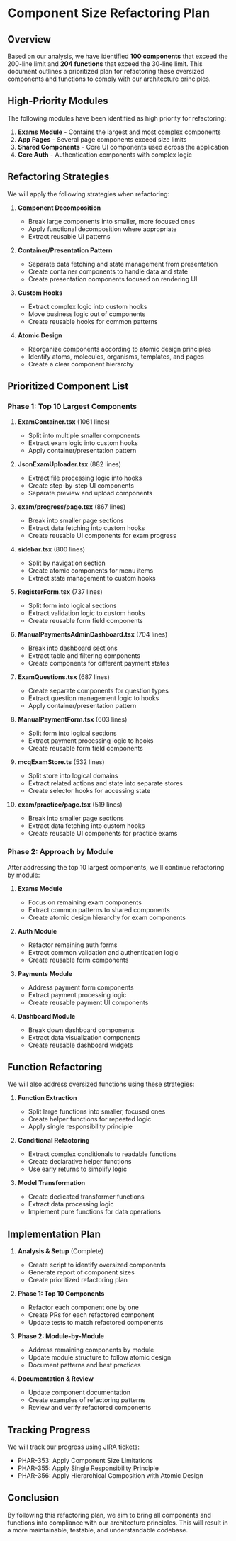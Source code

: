 # Component Size Refactoring Plan

## Overview

Based on our analysis, we have identified **100 components** that exceed the 200-line limit and **204 functions** that exceed the 30-line limit. This document outlines a prioritized plan for refactoring these oversized components and functions to comply with our architecture principles.

## High-Priority Modules

The following modules have been identified as high priority for refactoring:

1. **Exams Module** - Contains the largest and most complex components
2. **App Pages** - Several page components exceed size limits
3. **Shared Components** - Core UI components used across the application
4. **Core Auth** - Authentication components with complex logic

## Refactoring Strategies

We will apply the following strategies when refactoring:

1. **Component Decomposition**
   - Break large components into smaller, more focused ones
   - Apply functional decomposition where appropriate
   - Extract reusable UI patterns

2. **Container/Presentation Pattern**
   - Separate data fetching and state management from presentation
   - Create container components to handle data and state
   - Create presentation components focused on rendering UI

3. **Custom Hooks**
   - Extract complex logic into custom hooks
   - Move business logic out of components
   - Create reusable hooks for common patterns

4. **Atomic Design**
   - Reorganize components according to atomic design principles
   - Identify atoms, molecules, organisms, templates, and pages
   - Create a clear component hierarchy

## Prioritized Component List

### Phase 1: Top 10 Largest Components

1. **ExamContainer.tsx** (1061 lines)
   - Split into multiple smaller components
   - Extract exam logic into custom hooks
   - Apply container/presentation pattern

2. **JsonExamUploader.tsx** (882 lines)
   - Extract file processing logic into hooks
   - Create step-by-step UI components
   - Separate preview and upload components

3. **exam/progress/page.tsx** (867 lines)
   - Break into smaller page sections
   - Extract data fetching into custom hooks
   - Create reusable UI components for exam progress

4. **sidebar.tsx** (800 lines)
   - Split by navigation section
   - Create atomic components for menu items
   - Extract state management to custom hooks

5. **RegisterForm.tsx** (737 lines)
   - Split form into logical sections
   - Extract validation logic to custom hooks
   - Create reusable form field components

6. **ManualPaymentsAdminDashboard.tsx** (704 lines)
   - Break into dashboard sections
   - Extract table and filtering components
   - Create components for different payment states

7. **ExamQuestions.tsx** (687 lines)
   - Create separate components for question types
   - Extract question management logic to hooks
   - Apply container/presentation pattern

8. **ManualPaymentForm.tsx** (603 lines)
   - Split form into logical sections
   - Extract payment processing logic to hooks
   - Create reusable form field components

9. **mcqExamStore.ts** (532 lines)
   - Split store into logical domains
   - Extract related actions and state into separate stores
   - Create selector hooks for accessing state

10. **exam/practice/page.tsx** (519 lines)
    - Break into smaller page sections
    - Extract data fetching into custom hooks
    - Create reusable UI components for practice exams

### Phase 2: Approach by Module

After addressing the top 10 largest components, we'll continue refactoring by module:

1. **Exams Module**
   - Focus on remaining exam components
   - Extract common patterns to shared components
   - Create atomic design hierarchy for exam components

2. **Auth Module**
   - Refactor remaining auth forms
   - Extract common validation and authentication logic
   - Create reusable form components

3. **Payments Module**
   - Address payment form components
   - Extract payment processing logic
   - Create reusable payment UI components

4. **Dashboard Module**
   - Break down dashboard components
   - Extract data visualization components
   - Create reusable dashboard widgets

## Function Refactoring

We will also address oversized functions using these strategies:

1. **Function Extraction**
   - Split large functions into smaller, focused ones
   - Create helper functions for repeated logic
   - Apply single responsibility principle

2. **Conditional Refactoring**
   - Extract complex conditionals to readable functions
   - Create declarative helper functions
   - Use early returns to simplify logic

3. **Model Transformation**
   - Create dedicated transformer functions
   - Extract data processing logic
   - Implement pure functions for data operations

## Implementation Plan

1. **Analysis & Setup** (Complete)
   - Create script to identify oversized components
   - Generate report of component sizes
   - Create prioritized refactoring plan

2. **Phase 1: Top 10 Components**
   - Refactor each component one by one
   - Create PRs for each refactored component
   - Update tests to match refactored components

3. **Phase 2: Module-by-Module**
   - Address remaining components by module
   - Update module structure to follow atomic design
   - Document patterns and best practices

4. **Documentation & Review**
   - Update component documentation
   - Create examples of refactoring patterns
   - Review and verify refactored components

## Tracking Progress

We will track our progress using JIRA tickets:

- PHAR-353: Apply Component Size Limitations
- PHAR-355: Apply Single Responsibility Principle
- PHAR-356: Apply Hierarchical Composition with Atomic Design

## Conclusion

By following this refactoring plan, we aim to bring all components and functions into compliance with our architecture principles. This will result in a more maintainable, testable, and understandable codebase.
